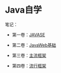# Java自学

笔记：

- 第一卷：[JAVASE](JAVASE/1_Java基础.md)


- 第二卷：[JavaWeb基础](JavaWeb/2_JavaWeb.md)
- 第三卷：[主流框架](Framework1/3_Framework.md)
- 第四卷：[流行框架](Framework2/4_Framework.md)


